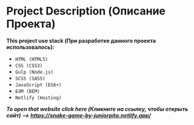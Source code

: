 Project Description (Описание Проекта)
=====================

**This project use stack (При разработке данного проекта использовалось):**
* `HTML (HTML5)`
* `CSS (CSS3)`
* `Gulp (Node.js)`
* `SCSS (SASS)`
* `JavaScript (ES6+)`
* `БЭМ (BEM)`
* `Netlify (Hosting)`

***To open that website click here (Кликните на ссылку, чтобы открыть сайт) --> https://snake-game-by-juniorpita.netlify.app/***
